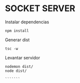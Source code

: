 # SOCKET SERVER

Instalar dependencias

```````
npm install 
```````


Generar dist

````````
tsc -w
`````````

Levantar servidor

``````````
nodemon dist/
node dist/

```````